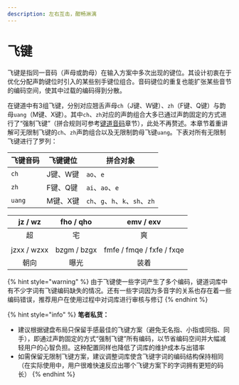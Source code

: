 ```yaml
---
description: 左右互击，酣畅淋漓
---
```


# 飞键

飞键是指同一音码（声母或韵母）在输入方案中多次出现的键位。其设计初衷在于优化分配声韵键位时引入的某些别手键位组合。音码键位的重复也能扩张某些音节的编码空间，使其中过载的编码得到分散。

在键道中有3组飞键，分别对应翘舌声母`ch`（J键、W键）、`zh`（F键、Q键）与韵母`uang`（M键、X键）。其中`ch`、`zh`对应的声韵组合大多已通过声韵固定的方式进行了“强制飞键”（拼合规则可参考[键道音码](../learn-xkjd/phonetics-rules.md)章节），此处不再赘述。本章节着重讲解可无限制飞键的`ch`、`zh`声韵组合以及无限制韵母飞键`uang`。下表对所有无限制飞键进行了罗列：

| 飞键音码   | 飞键键位  | 拼合对象                       |
| ------ | ----- | -------------------------- |
| `ch`   | J键、W键 | `ao`、`e`                   |
| `zh`   | F键、Q键 | `ai`、`ao`、`e`              |
| `uang` | M键、X键 | `ch`、`g`、`h`、`k`、`sh`、`zh` |

|   jz / wz   |  fho / qho  |         emv / exv         |
| :---------: | :---------: | :-----------------------: |
|      超      |      宅      |             爽             |
|             |             |                           |
| jzxx / wzxx | bzgm / bzgx | fmfe / fmqe / fxfe / fxqe |
|      朝向     |      曝光     |             装着            |

{% hint style="warning" %}
由于飞键使一些字词产生了多个编码，键道词库中有不少字词有飞键编码缺失的情况。还有一些字词因为多音字的关系也存在着一些编码错误，推荐用户在使用过程中对词库进行审核与修订
{% endhint %}

{% hint style="info" %}
**笔者私货：**

* 建议根据键盘布局只保留手感最佳的飞键方案（避免无名指、小指或同指、同手），即通过声韵固定的方式“强制飞键”所有编码，以节省编码空间并大幅减轻用户的心智负担。这种配置同样也降低了词库的维护成本与出错率
* 如需保留无限制飞键方案，建议调整词库使含飞键字词的编码结构保持相同（在实际使用中，用户很难快速反应出哪个飞键方案下的字词拥有更短的码长）
{% endhint %}
